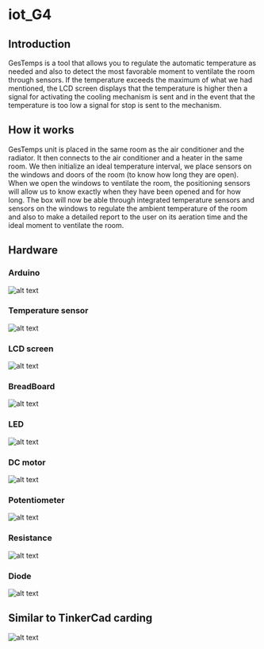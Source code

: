 # iot_G4

## Introduction

GesTemps is a tool that allows you to regulate the automatic temperature as needed and also to detect the most favorable moment to ventilate the room through sensors.
If the temperature exceeds the maximum of what we had mentioned, the LCD screen displays that the temperature is higher then a signal for activating the cooling mechanism is sent and in the event that the temperature is too low a signal for stop is sent to the mechanism.

## How it works

GesTemps unit is placed in the same room as the air conditioner and the radiator. It then connects to the air conditioner and a heater in the same room. We then initialize an ideal temperature interval, we place sensors on the windows and doors of the room (to know how long they are open). When we open the windows to ventilate the room, the positioning sensors will allow us to know exactly when they have been opened and for how long. The box will now be able through integrated temperature sensors and sensors on the windows to regulate the ambient temperature of the room and also to make a detailed report to the user on its aeration time and the ideal moment to ventilate the room.

## Hardware

### Arduino
![alt text](https://github.com/johlamie/iot_G4/blob/main/img/t%C3%A9l%C3%A9chargement.jpeg)

### Temperature sensor
![alt text](https://github.com/johlamie/iot_G4/blob/main/img/dallas-capteur-de-temperature-1-wire-ds18b20.jpeg)

### LCD screen
![alt text](https://github.com/johlamie/iot_G4/blob/main/img/t%C3%A9l%C3%A9chargement%20(1).jpeg)

### BreadBoard
![alt text](https://github.com/johlamie/iot_G4/blob/main/img/breakboard.jpeg)

### LED
![alt text](https://github.com/johlamie/iot_G4/blob/main/img/led.jpeg)

### DC motor
![alt text](https://github.com/johlamie/iot_G4/blob/main/img/motor.jpeg)

### Potentiometer
![alt text](https://github.com/johlamie/iot_G4/blob/main/img/potentiometer.jpeg)

### Resistance
![alt text](https://github.com/johlamie/iot_G4/blob/main/img/resistance.jpeg)

### Diode
![alt text](https://github.com/johlamie/iot_G4/blob/main/img/diode.jpeg)


## Similar to TinkerCad carding

![alt text](https://github.com/johlamie/iot_G4/blob/main/img/tink.png)
